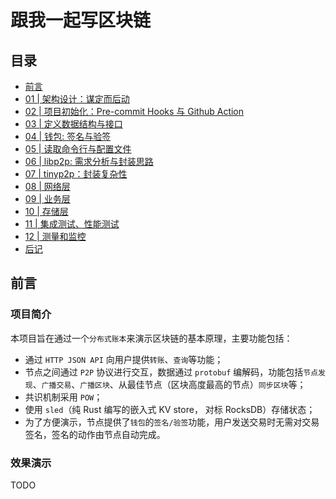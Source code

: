 # 跟我一起写区块链

## 目录

- [前言](README.md)
- [01 | 架构设计：谋定而后动](doc/01-architecture.md)
- [02 | 项目初始化：Pre-commit Hooks 与 Github Action](doc/02-init-project.md)
- [03 | 定义数据结构与接口](doc/03-data-structure-api.md)
- [04 | 钱包: 签名与验签](doc/04-wallet.md)
- [05 | 读取命令行与配置文件](doc/05-cmd-config.md)
- [06 | libp2p: 需求分析与封装思路](doc/06-libp2p.md)
- [07 | tinyp2p：封装复杂性](doc/07-tinyp2p.md)
- [08 | 网络层](doc/08-network.md)
- [09 | 业务层](doc/09-biz.md)
- [10 | 存储层](doc/10-data.md)
- [11 | 集成测试、性能测试](doc/11-test.md)
- [12 | 测量和监控](doc/12-measure-tracing.md)
- [后记](doc/13-end.md)

## 前言

### 项目简介

本项目旨在通过一个`分布式账本`来演示区块链的基本原理，主要功能包括：

- 通过 `HTTP JSON API` 向用户提供`转账`、`查询`等功能；
- 节点之间通过 `P2P` 协议进行交互，数据通过 `protobuf` 编解码，功能包括`节点发现`、`广播交易`、`广播区块`、从最佳节点（区块高度最高的节点）`同步区块`等；
- 共识机制采用 `POW`；
- 使用 `sled`（纯 Rust 编写的嵌入式 KV store， 对标 RocksDB）存储状态；
- 为了方便演示，节点提供了`钱包`的`签名/验签`功能，用户发送交易时无需对交易签名，签名的动作由节点自动完成。

### 效果演示

TODO
